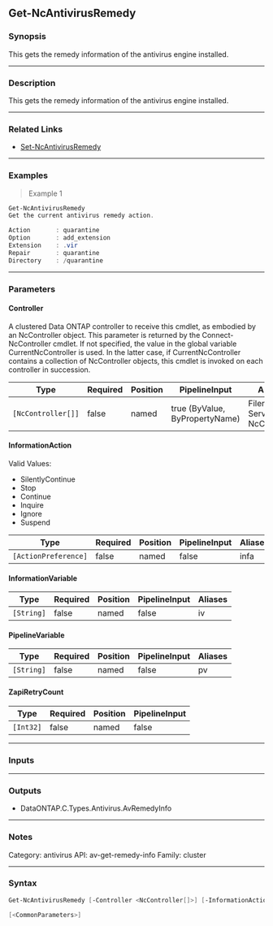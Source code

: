 Get-NcAntivirusRemedy
---------------------

### Synopsis
This gets the remedy information of the antivirus engine installed.

---

### Description

This gets the remedy information of the antivirus engine installed.

---

### Related Links
* [Set-NcAntivirusRemedy](Set-NcAntivirusRemedy)

---

### Examples
> Example 1

```PowerShell
Get-NcAntivirusRemedy
Get the current antivirus remedy action.

Action       : quarantine
Option       : add_extension
Extension    : .vir
Repair       : quarantine
Directory    : /quarantine

```

---

### Parameters
#### **Controller**
A clustered Data ONTAP controller to receive this cmdlet, as embodied by an NcController object.  This parameter is returned by the Connect-NcController cmdlet.  If not specified, the value in the global variable CurrentNcController is used.  In the latter case, if CurrentNcController contains a collection of NcController objects, this cmdlet is invoked on each controller in succession.

|Type              |Required|Position|PipelineInput                 |Aliases                          |
|------------------|--------|--------|------------------------------|---------------------------------|
|`[NcController[]]`|false   |named   |true (ByValue, ByPropertyName)|Filer<br/>Server<br/>NcController|

#### **InformationAction**

Valid Values:

* SilentlyContinue
* Stop
* Continue
* Inquire
* Ignore
* Suspend

|Type                |Required|Position|PipelineInput|Aliases|
|--------------------|--------|--------|-------------|-------|
|`[ActionPreference]`|false   |named   |false        |infa   |

#### **InformationVariable**

|Type      |Required|Position|PipelineInput|Aliases|
|----------|--------|--------|-------------|-------|
|`[String]`|false   |named   |false        |iv     |

#### **PipelineVariable**

|Type      |Required|Position|PipelineInput|Aliases|
|----------|--------|--------|-------------|-------|
|`[String]`|false   |named   |false        |pv     |

#### **ZapiRetryCount**

|Type     |Required|Position|PipelineInput|
|---------|--------|--------|-------------|
|`[Int32]`|false   |named   |false        |

---

### Inputs

---

### Outputs
* DataONTAP.C.Types.Antivirus.AvRemedyInfo

---

### Notes
Category: antivirus
API: av-get-remedy-info
Family: cluster

---

### Syntax
```PowerShell
Get-NcAntivirusRemedy [-Controller <NcController[]>] [-InformationAction <ActionPreference>] [-InformationVariable <String>] [-PipelineVariable <String>] [-ZapiRetryCount <Int32>] 
```
```PowerShell
[<CommonParameters>]
```
